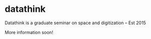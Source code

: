# datathink
Datathink is a graduate seminar on space and digitization – Est 2015

More information soon!
